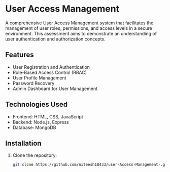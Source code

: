 # User Access Management

A comprehensive User Access Management system that facilitates the management of user roles, permissions, and access levels in a secure environment. This assessment aims to demonstrate an understanding of user authentication and authorization concepts.

## Features
- User Registration and Authentication
- Role-Based Access Control (RBAC)
- User Profile Management
- Password Recovery
- Admin Dashboard for User Management

## Technologies Used
- Frontend: HTML, CSS, JavaScript
- Backend: Node.js, Express
- Database: MongoDB

## Installation
1. Clone the repository:
   ```bash
   git clone https://github.com/niteesh18433/user-Access-Management-.git

